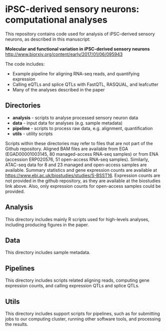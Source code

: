 # iPSC-derived sensory neurons: computational analyses
This repository contains code used for analysis of iPSC-derived sensory neurons, as described in this manuscript:

**Molecular and functional variation in iPSC-derived sensory neurons**
http://www.biorxiv.org/content/early/2017/01/06/095943

The code includes:
* Example pipeline for aligning RNA-seq reads, and quantifying expression
* Calling eQTLs and splice QTLs with FastQTL, RASQUAL, and leafcutter
* Many of the analyses described in the paper

## Directories
* **analysis** - scripts to analyse processed sensory neuron data
* **data** - input data for analyses (e.g. sample metadata)
* **pipeline** - scripts to process raw data, e.g. alignment, quantification
* **utils** - utility scripts

Scripts within these directories may refer to files that are not part of the Github repository. Aligned BAM files are available from EGA (EGAD00001003145, 80 managed-access RNA-seq samples) or from ENA (accession ERP020576, 51 open-access RNA-seq samples). Similarly, ATAC-seq data for 8 and 23 managed and open-access samples are available. Summary statistics and gene expression counts are available at https://www.ebi.ac.uk/biostudies/studies/S-BSST16.
Expression counts are not provided in the github repository, as they are available at the biostudies link above. Also, only expression counts for open-access samples could be provided.

## Analysis
This directory includes mainly R scripts used for high-levels analyses, including producing figures in the paper.

## Data
This directory includes sample metadata.

## Pipelines
This directory includes scripts related aligning reads, computing gene expression counts, and calling expression QTLs and splice QTLs.

## Utils
This directory includes support scripts for pipelines, such as for submitting jobs to our computing cluster, running other software tools, and processing the results.

